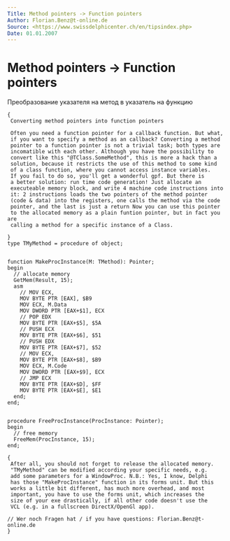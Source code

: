 ```yaml
---
Title: Method pointers -> Function pointers
Author: Florian.Benz@t-online.de
Source: <https://www.swissdelphicenter.ch/en/tipsindex.php>
Date: 01.01.2007
---
```



Method pointers -> Function pointers
====================================

Преобразование указателя на метод в указатель на функцию

    {
     Converting method pointers into function pointers
     
     Often you need a function pointer for a callback function. But what, 
     if you want to specify a method as an callback? Converting a method 
     pointer to a function pointer is not a trivial task; both types are
     incomatible with each other. Although you have the possibility to 
     convert like this "@TClass.SomeMethod", this is more a hack than a 
     solution, because it restricts the use of this method to some kind 
     of a class function, where you cannot access instance variables. 
     If you fail to do so, you'll get a wonderful gpf. But there is 
     a better solution: run time code generation! Just allocate an 
     executeable memory block, and write 4 machine code instructions into 
     it: 2 instructions loads the two pointers of the method pointer
     (code & data) into the registers, one calls the method via the code 
     pointer, and the last is just a return Now you can use this pointer 
     to the allocated memory as a plain funtion pointer, but in fact you are
     calling a method for a specific instance of a Class.
     
    }
    type TMyMethod = procedure of object;
     
     
    function MakeProcInstance(M: TMethod): Pointer;
    begin
      // allocate memory
      GetMem(Result, 15);
      asm
        // MOV ECX, 
        MOV BYTE PTR [EAX], $B9
        MOV ECX, M.Data
        MOV DWORD PTR [EAX+$1], ECX
        // POP EDX
        MOV BYTE PTR [EAX+$5], $5A
        // PUSH ECX
        MOV BYTE PTR [EAX+$6], $51
        // PUSH EDX
        MOV BYTE PTR [EAX+$7], $52
        // MOV ECX, 
        MOV BYTE PTR [EAX+$8], $B9
        MOV ECX, M.Code
        MOV DWORD PTR [EAX+$9], ECX
        // JMP ECX
        MOV BYTE PTR [EAX+$D], $FF
        MOV BYTE PTR [EAX+$E], $E1
      end;
    end;
     
     
    procedure FreeProcInstance(ProcInstance: Pointer);
    begin
      // free memory
      FreeMem(ProcInstance, 15);
    end;
     
    {
     After all, you should not forget to release the allocated memory.
     "TMyMethod" can be modified according your specific needs, e.g. 
     add some parameters for a WindowProc. N.B.: Yes, I know, Delphi 
     has those "MakeProcInstance" function in its forms unit. But this 
     works a little bit different, has much more overhead, and most 
     important, you have to use the forms unit, which increases the 
     size of your exe drastically, if all other code doesn't use the 
     VCL (e.g. in a fullscreen DirectX/OpenGl app).
     
    // Wer noch Fragen hat / if you have questions: Florian.Benz@t-online.de
    }

